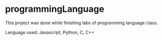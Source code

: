 # programmingLanguage

This project was done while finishing labs of programming language class.


Language used: 
Javascript, Python, C, C++
